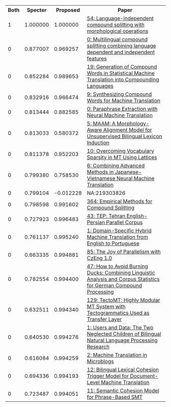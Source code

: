<html><table><tr>
<th>Both</th>
<th>Specter</th>
<th>Proposed</th>
<th>Paper</th>
</tr>
<tr>
<td>1</td>
<td>1.000000</td>
<td>1.000000</td>
<td><a href="https://www.semanticscholar.org/paper/ae9768ea90a257f710756fcf19a852d3545fb5c1">54: Language-independent compound splitting with morphological operations</a></td>
</tr>
<tr>
<td>0</td>
<td>0.877007</td>
<td>0.969257</td>
<td><a href="https://www.semanticscholar.org/paper/6810f6961ba5f72ac2a4b8e3580b8f5ad13171ee">0: Multilingual compound splitting combining language dependent and independent features</a></td>
</tr>
<tr>
<td>0</td>
<td>0.852284</td>
<td>0.989653</td>
<td><a href="https://www.semanticscholar.org/paper/2c61000bc44a3c256755043c9b8b2ff93c11242e">19: Generation of Compound Words in Statistical Machine Translation into Compounding Languages</a></td>
</tr>
<tr>
<td>0</td>
<td>0.832916</td>
<td>0.966474</td>
<td><a href="https://www.semanticscholar.org/paper/0c6ec786230d1f338f2471b9b8004c21a70ad2d0">9: Synthesizing Compound Words for Machine Translation</a></td>
</tr>
<tr>
<td>0</td>
<td>0.813444</td>
<td>0.882585</td>
<td><a href="https://www.semanticscholar.org/paper/3262493babfeddcebc61058fc06f14bbcb98b323">0: Paraphrase Extraction with Neural Machine Translation</a></td>
</tr>
<tr>
<td>0</td>
<td>0.813033</td>
<td>0.580372</td>
<td><a href="https://www.semanticscholar.org/paper/3a0baafe548d11fd8dc08b0a0eab1ae0ef2f986f">5: MAAM: A Morphology-Aware Alignment Model for Unsupervised Bilingual Lexicon Induction</a></td>
</tr>
<tr>
<td>0</td>
<td>0.811378</td>
<td>0.952203</td>
<td><a href="https://www.semanticscholar.org/paper/4e2c7a23c2be5bfb8b4ce90a412e5279ee4641bb">10: Overcoming Vocabulary Sparsity in MT Using Lattices</a></td>
</tr>
<tr>
<td>0</td>
<td>0.799380</td>
<td>0.758530</td>
<td><a href="https://www.semanticscholar.org/paper/1d4b00740c9b03cbf736f2f334db836c8cb4dc23">6: Combining Advanced Methods in Japanese-Vietnamese Neural Machine Translation</a></td>
</tr>
<tr>
<td>0</td>
<td>0.799104</td>
<td>-0.012228</td>
<td>NA:219303826</td>
</tr>
<tr>
<td>0</td>
<td>0.798598</td>
<td>0.991602</td>
<td><a href="https://www.semanticscholar.org/paper/cdaae7a8f0db8b280266606004f1c6f164a13f6d">364: Empirical Methods for Compound Splitting</a></td>
</tr>
<tr>
<td>0</td>
<td>0.727923</td>
<td>0.996483</td>
<td><a href="https://www.semanticscholar.org/paper/488a9622af50a7137ba4a317c6d0120f0db43066">43: TEP: Tehran English-Persian Parallel Corpus</a></td>
</tr>
<tr>
<td>0</td>
<td>0.761137</td>
<td>0.995240</td>
<td><a href="https://www.semanticscholar.org/paper/3f635a887543501b52689fcd720752581674318d">1: Domain-Specific Hybrid Machine Translation from English to Portuguese</a></td>
</tr>
<tr>
<td>0</td>
<td>0.663335</td>
<td>0.994881</td>
<td><a href="https://www.semanticscholar.org/paper/62563ffee9396a2601b2293690e6498545817210">85: The Joy of Parallelism with CzEng 1.0</a></td>
</tr>
<tr>
<td>0</td>
<td>0.782554</td>
<td>0.994400</td>
<td><a href="https://www.semanticscholar.org/paper/389cae0f6fac08fc9cfddcb8703fe98e95bf8ced">47: How to Avoid Burning Ducks: Combining Linguistic Analysis and Corpus Statistics for German Compound Processing</a></td>
</tr>
<tr>
<td>0</td>
<td>0.632511</td>
<td>0.994340</td>
<td><a href="https://www.semanticscholar.org/paper/1914749c181b7d8cd468f6e580ba532ad077de1e">129: TectoMT: Highly Modular MT System with Tectogrammatics Used as Transfer Layer</a></td>
</tr>
<tr>
<td>0</td>
<td>0.640530</td>
<td>0.994276</td>
<td><a href="https://www.semanticscholar.org/paper/061802f950024280b2cf40942a7afa94f0d62fbd">1: Users and Data: The Two Neglected Children of Bilingual Natural Language Processing Research</a></td>
</tr>
<tr>
<td>0</td>
<td>0.616084</td>
<td>0.994259</td>
<td><a href="https://www.semanticscholar.org/paper/5201e822f499eba365dc3f2ed3a9310201ba1de5">2: Machine Translation in Microblogs</a></td>
</tr>
<tr>
<td>0</td>
<td>0.694336</td>
<td>0.994193</td>
<td><a href="https://www.semanticscholar.org/paper/e09df16ea8ba7ea465d6071bd27d891b33314781">12: Bilingual Lexical Cohesion Trigger Model for Document-Level Machine Translation</a></td>
</tr>
<tr>
<td>0</td>
<td>0.723487</td>
<td>0.994051</td>
<td><a href="https://www.semanticscholar.org/paper/6949cf2c9f5f6d5e654589e0efaf98517c7f3f26">11: Semantic Cohesion Model for Phrase-Based SMT</a></td>
</tr>
</table></html>
